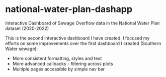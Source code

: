 # national-water-plan-dashapp
Interactive Dashboard of Sewage Overflow data in the National Water Plan dataset (2020-2022)

This is the second interactive dashboard I have created. I focused my efforts on some improvements over the first dashboard I created (Southern Water sewage):
  * More consistent formatting, styles and text
  * More advanced callbacks - filtering across plots
  * Multiple pages accessible by simple nav bar
  
